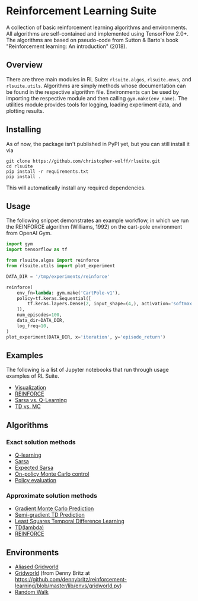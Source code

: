 # Reinforcement Learning Suite

A collection of basic reinforcement learning algorithms and environments. All algorithms are self-contained and implemented using TensorFlow 2.0+. The algorithms are based on pseudo-code from Sutton & Barto's book "Reinforcement learning: An introduction" (2018).

## Overview

There are three main modules in RL Suite: `rlsuite.algos`, `rlsuite.envs`, and `rlsuite.utils`. Algorithms are simply methods whose documentation can be found in the respective algorithm file. Environments can be used by importing the respective module and then calling `gym.make(env_name)`. The utilities module provides tools for logging, loading experiment data, and plotting results.

## Installing

As of now, the package isn't published in PyPI yet, but you can still install it via

```
git clone https://github.com/christopher-wolff/rlsuite.git
cd rlsuite
pip install -r requirements.txt
pip install .
```

This will automatically install any required dependencies.

## Usage

The following snippet demonstrates an example workflow, in which we run the REINFORCE algorithm (Williams, 1992) on the cart-pole environment from OpenAI Gym.

```python
import gym
import tensorflow as tf

from rlsuite.algos import reinforce
from rlsuite.utils import plot_experiment

DATA_DIR = '/tmp/experiments/reinforce'

reinforce(
    env_fn=lambda: gym.make('CartPole-v1'),
    policy=tf.keras.Sequential([
        tf.keras.layers.Dense(2, input_shape=(4,), activation='softmax'),
    ]),
    num_episodes=100,
    data_dir=DATA_DIR,
    log_freq=10,
)
plot_experiment(DATA_DIR, x='iteration', y='episode_return')
```

## Examples

The following is a list of Jupyter notebooks that run through usage examples of RL Suite.

- [Visualization](examples/visualization.ipynb)
- [REINFORCE](examples/reinforce.ipynb)
- [Sarsa vs. Q-Learning](examples/sarsa_vs_qlearning.ipynb)
- [TD vs. MC](examples/td_vs_mc.ipynb)

## Algorithms

### Exact solution methods

- [Q-learning](rlsuite/algos/qlearning.py)
- [Sarsa](rlsuite/algos/sarsa.py)
- [Expected Sarsa](rlsuite/algos/expected_sarsa.py)
- [On-policy Monte Carlo control](rlsuite/algos/mc_control.py)
- [Policy evaluation](rlsuite/algos/policy_eval.py)

### Approximate solution methods

- [Gradient Monte Carlo Prediction](rlsuite/algos/gradient_mc_prediction.py)
- [Semi-gradient TD Prediction](rlsuite/algos/semi_gradient_td_prediction.py)
- [Least Squares Temporal Difference Learning](rlsuite/algos/lstd.py)
- [TD(lambda)](rlsuite/algos/td_lambda.py)
- [REINFORCE](rlsuite/algos/reinforce.py)

## Environments

- [Aliased Gridworld](rlsuite/envs/aliased_gridworld)
- [Gridworld](rlsuite/envs/gridworld) (from Denny Britz at https://github.com/dennybritz/reinforcement-learning/blob/master/lib/envs/gridworld.py)
- [Random Walk](rlsuite/envs/random_walk)

